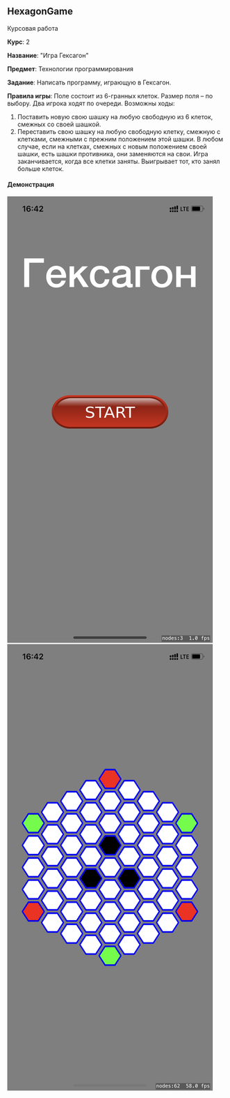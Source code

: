 ## HexagonGame

Курсовая работа

**Курс**: 2

**Название**: "Игра Гексагон"

**Предмет**: Технологии программирования

**Задание**: Написать программу, играющую в Гексагон.

**Правила игры**:
Поле состоит из 6-гранных клеток. Размер поля – по выбору.
Два игрока ходят по очереди. Возможны ходы:
1) Поставить новую свою шашку на любую свободную из 6 клеток, смежных со своей шашкой.
2) Переставить свою шашку на любую свободную клетку, смежную с клетками, смежными с прежним положением этой шашки.
В любом случае, если на клетках, смежных с новым положением своей шашки, есть шашки противника, они заменяются на свои. 
Игра заканчивается, когда все клетки заняты. Выигрывает тот, кто занял больше клеток.

#### Демонстрация

![Стартовый экран](images/1.PNG)
![Игровое поле](images/2.PNG)
